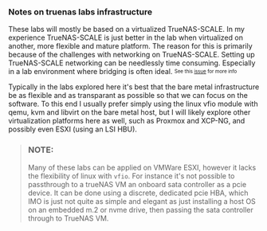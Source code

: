 
### Notes on truenas labs infrastructure

These labs will mostly be based on a virtualized TrueNAS-SCALE. In my experience TrueNAS-SCALE is just better in the lab when virtualized on another, 
more flexible and mature platform. 
The reason for this is primarily because of the challenges with networking on TrueNAS-SCALE. Setting up TrueNAS-SCALE networking can be needlessly time consuming.
Especially in a lab environment where bridging is often ideal. <sup><sub>See this [issue](https://ixsystems.atlassian.net/browse/NAS-118915) for more info</sub></sup>

Typically in the labs explored here it's best that the bare metal infrastructure be as flexible and as transparant as possible so that we can focus on the software. To this end I usually prefer simply using the linux vfio module with qemu, kvm and libvirt on the bare metal host, 
but I will likely explore other virtualization platforms here as well, such as Proxmox and XCP-NG, and possibly even ESXI (using an LSI HBU).

> ### NOTE:
> Many of these labs can be applied on VMWare ESXI, however it lacks the flexibility of linux with `vfio`. 
> For instance it's not possible to passthrough to a trueNAS VM an onboard sata controller as a pcie device.
> It can be done using a discrete, dedicated pcie HBA, which IMO is just not quite as simple and elegant as just installing
> a host OS on an embedded m.2 or nvme drive, then passing the sata controller through to TrueNAS VM.
